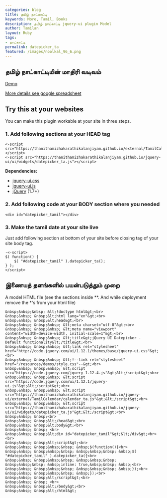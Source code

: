 ```yaml
---  
categories: blog  
title: தமிழ் நாட்காட்டி
keywords: More, Tamil, Books  
description: தமிழ் நாட்காட்டி jquery-ui plugin Model
author: Tamilan  
layout: Ruby  
tags:     
- நாட்காட்டி
permalink: datepicker_ta  
featured: /images/noolkal_96_6.png  
---  
```


## தமிழ் நாட்காட்டியின் மாதிரி வடிவம்
[Demo](https://thanithamizhakarathikalanjiyam.github.io/jquery-ui/demos/datepicker_ta/)

<div id="datepicker_ta"></div>
<script>
$(function(){
	$( "#datepicker_ta" ).datepicker_ta({
		inline: true,	
	});
});
</script>

[More details see google spreadsheet](https://docs.google.com/spreadsheets/d/1dpVwd7wg_EOewXOLZUX56y7k3y_QW9s8kTjFrBzAYFI/edit?usp=sharing_eip&ts=5d47af24)


## Try this at your websites
You can make this plugin workable at your site in three steps.

### 1. Add following sections at your HEAD tag
	
	<-script src="https://thanithamizhakarathikalanjiyam.github.io/external/TamilCalendar/calendar_ta.js"></script>	
	<-script src="https://thanithamizhakarathikalanjiyam.github.io/jquery-ui/ui/widgets/datepicker_ta.js"></script>
	
**Dependencies:**

- [jquery-ui.css](https://jqueryui.com)
- [jquery-ui.js](https://jqueryui.com)
- [jQuery](https://jquery.com) (1.7+)

	
### 2. Add following code at your BODY section where you needed
	<div id="datepicker_tamil"></div>

### 3. Make the tamil date at your site live 
Just add following section at bottom of your site before closing tag of your site body tag.
	
	-<-script>
	$( function() {
		$( "#datepicker_tamil" ).datepicker_ta();
	} );
	</script>


## இணையத் தளங்களில் பயன்படுத்தும் முறை

A model HTML file (see the sections inside **. And while deployment remove the *'s from your html file)

	&nbsp;&nbsp;&nbsp; &lt;!doctype html&gt;<br>
	&nbsp;&nbsp; &nbsp;&lt;html lang="en"&gt;<br>
	&nbsp;&nbsp; &nbsp;&lt;head&gt;<br>
	&nbsp;&nbsp; &nbsp;&nbsp; &lt;meta charset="utf-8"&gt;<br>
	&nbsp;&nbsp; &nbsp;&nbsp; &lt;meta name="viewport"
	content="width=device-width, initial-scale=1"&gt;<br>
	&nbsp;&nbsp; &nbsp;&nbsp; &lt;title&gt;jQuery UI Datepicker -
	Default functionality&lt;/title&gt;<br>
	&nbsp;&nbsp; &nbsp;&nbsp; &lt;link rel="stylesheet"
	href="http://code.jquery.com/ui/1.12.1/themes/base/jquery-ui.css"&gt;<br>
	&nbsp;&nbsp; &nbsp;&nbsp; &lt;!--link rel="stylesheet"
	href="/resources/demos/style.css"--&gt;<br>
	&nbsp;&nbsp; &nbsp;&nbsp; &lt;script
	src="https://code.jquery.com/jquery-1.12.4.js"&gt;&lt;/script&gt;<br>
	&nbsp;&nbsp; &nbsp;&nbsp; &lt;script
	src="https://code.jquery.com/ui/1.12.1/jquery-ui.js"&gt;&lt;/script&gt;<br>
	&nbsp;&nbsp; &nbsp;&nbsp; &lt;script
	src="https://thanithamizhakarathikalanjiyam.github.io/jquery-ui/external/TamilCalendar/calendar_ta.js"&gt;&lt;/script&gt;<br>
	&nbsp;&nbsp; &nbsp;&nbsp; &lt;script
	src="https://thanithamizhakarathikalanjiyam.github.io/jquery-ui/ui/widgets/datepicker_ta.js"&gt;&lt;/script&gt;<br>
	&nbsp;&nbsp; &nbsp;<br>
	&nbsp;&nbsp; &nbsp;&lt;/head&gt;<br>
	&nbsp;&nbsp; &nbsp;&lt;body&gt;<br>
	&nbsp;&nbsp; &nbsp; <br>
	&nbsp;&nbsp; &nbsp;&lt;div id="datepicker_tamil"&gt;&lt;/div&gt;<br>
	<br>
	&nbsp;&nbsp; &nbsp;&lt;script&gt;<br>
	&nbsp;&nbsp; &nbsp;&nbsp;&nbsp; &nbsp;$(function(){<br>
	&nbsp;&nbsp; &nbsp;&nbsp;&nbsp; &nbsp;&nbsp;&nbsp; &nbsp;$(
	"#datepicker_tamil" ).datepicker_ta({<br>
	&nbsp;&nbsp; &nbsp;&nbsp;&nbsp; &nbsp;&nbsp;&nbsp;
	&nbsp;&nbsp;&nbsp; &nbsp;inline: true,&nbsp;&nbsp; &nbsp;<br>
	&nbsp;&nbsp; &nbsp;&nbsp;&nbsp; &nbsp;&nbsp;&nbsp; &nbsp;});<br>
	&nbsp;&nbsp; &nbsp;&nbsp;&nbsp; &nbsp;});<br>
	&nbsp;&nbsp; &nbsp;&lt;/script&gt;<br>
	&nbsp;&nbsp; &nbsp; <br>
	&nbsp;&nbsp; &nbsp;&lt;/body&gt;<br>
	&nbsp;&nbsp; &nbsp;&lt;/html&gt;

